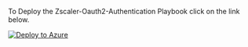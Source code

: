
To Deploy the Zscaler-Oauth2-Authentication Playbook click on the link below.

[![Deploy to Azure](https://aka.ms/deploytoazurebutton)](https://portal.azure.com/#create/Microsoft.Template/uri/https%3A%2F%2Fraw.githubusercontent.com%2Fzscaler%2Fmicrosoft-resources%2Fmain%2Fmicrosoft-sentinel%2Fplaybooks%2FZscaler-Oauth2-BlacklistURL%2Fazuredeploy.json)